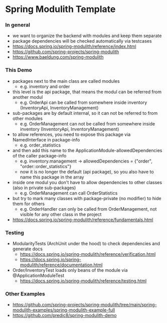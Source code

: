 # Spring Modulith Template

### In general

- we want to organize the backend with modules and keep them separate
- package dependencies will be checked automatically via testcases
- https://docs.spring.io/spring-modulith/reference/index.html
- https://github.com/spring-projects/spring-modulith
- https://www.baeldung.com/spring-modulith

### This Demo

- packages next to the main class are called modules
  - e.g. inventory and order
- this level is the api package, that means the modul can be referred from another modul
  - e.g. OrderApi can be called from somewhere inside inventory (InventoryApi, InventoryManagement)
- sub-packages are by default internal, so it can not be referred to from other modules
  - e.g. OrderManagement can not be called from somewhere inside inventory (InventoryApi, InventoryManagement)
- to allow references, you need to expose this package via NamedInterface in package-info
  - e.g. order_statistics
- and then add this name to the ApplicationModule-allowedDependencies of the caller package-info
  - e.g. inventory.management -> allowedDependencies = {"order", "order::order_statistics"} 
  - now it is no longer the default (api package), so you also have to name this package in the array
- inside one modul you don't have to allow dependencies to other classes (also in private sub-packages)
  - e.g. OrderManagement can call OrderStatistics
- but try to mark many classes with package-private (no modifier) to hide them for others
  - e.g. OrderHandler can only be called from OrderManagement, not visible for any other class in the project
- https://docs.spring.io/spring-modulith/reference/fundamentals.html

### Testing

- ModularityTests (ArchUnit under the hood) to check dependencies and generate docs
  - https://docs.spring.io/spring-modulith/reference/verification.html
  - https://docs.spring.io/spring-modulith/reference/documentation.html
- Order/InventoryTest loads only beans of the module via @ApplicationModuleTest
  - https://docs.spring.io/spring-modulith/reference/testing.html

### Other Examples

- https://github.com/spring-projects/spring-modulith/tree/main/spring-modulith-examples/spring-modulith-example-full
- https://github.com/predic8/spring-modulith-demo